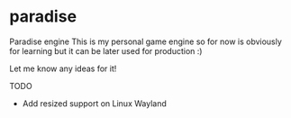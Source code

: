 # paradise
Paradise engine
This is my personal game engine so for now is obviously for learning but it can be later used for production :)

Let me know any ideas for it!

TODO
- Add resized support on Linux Wayland
